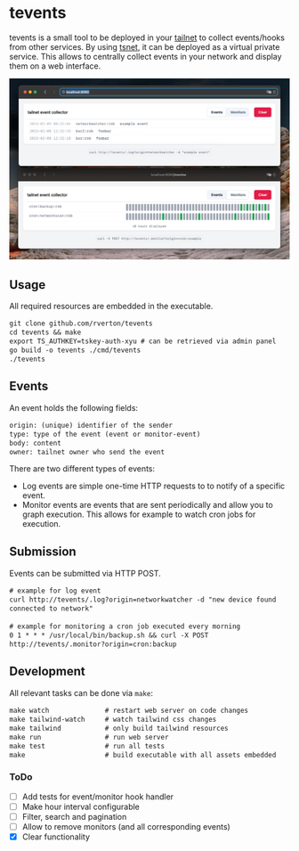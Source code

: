 # tevents

tevents is a small tool to be deployed in your [tailnet](https://tailscale.com/kb/1136/tailnet/) to collect events/hooks from other services.
By using [tsnet](https://tailscale.com/blog/tsnet-virtual-private-services/), it can be deployed as a virtual private service. This allows to centrally collect
events in your network and display them on a web interface.

![](./screenshots/events-monitors.png)

## Usage

All required resources are embedded in the executable.

```
git clone github.com/rverton/tevents
cd tevents && make
export TS_AUTHKEY=tskey-auth-xyu # can be retrieved via admin panel
go build -o tevents ./cmd/tevents
./tevents
```

## Events
An event holds the following fields:

```
origin: (unique) identifier of the sender
type: type of the event (event or monitor-event)
body: content
owner: tailnet owner who send the event
```

There are two different types of events:

- Log events are simple one-time HTTP requests to to notify of a specific event.
- Monitor events are events that are sent periodically and allow you to graph execution. This allows for example to watch cron jobs for execution.

## Submission

Events can be submitted via HTTP POST.

```
# example for log event
curl http://tevents/.log?origin=networkwatcher -d "new device found connected to network"

# example for monitoring a cron job executed every morning
0 1 * * * /usr/local/bin/backup.sh && curl -X POST http://tevents/.monitor?origin=cron:backup
```

## Development

All relevant tasks can be done via `make`:

```
make watch              # restart web server on code changes
make tailwind-watch     # watch tailwind css changes
make tailwind           # only build tailwind resources
make run                # run web server
make test               # run all tests
make                    # build executable with all assets embedded
```

### ToDo

- [ ] Add tests for event/monitor hook handler
- [ ] Make hour interval configurable
- [ ] Filter, search and pagination
- [ ] Allow to remove monitors (and all corresponding events)
- [x] Clear functionality
